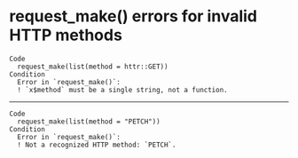 # request_make() errors for invalid HTTP methods

    Code
      request_make(list(method = httr::GET))
    Condition
      Error in `request_make()`:
      ! `x$method` must be a single string, not a function.

---

    Code
      request_make(list(method = "PETCH"))
    Condition
      Error in `request_make()`:
      ! Not a recognized HTTP method: `PETCH`.

